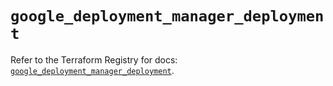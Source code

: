 # `google_deployment_manager_deployment`

Refer to the Terraform Registry for docs: [`google_deployment_manager_deployment`](https://registry.terraform.io/providers/hashicorp/google/6.15.0/docs/resources/deployment_manager_deployment).
